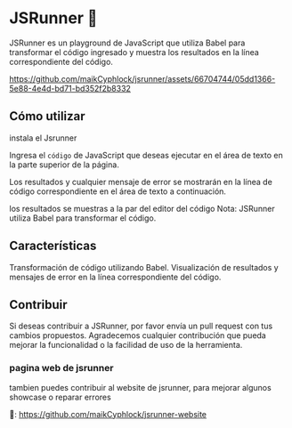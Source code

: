 # JSRunner 🏃
JSRunner es un playground de JavaScript que utiliza Babel para transformar el código ingresado y muestra los resultados en la línea correspondiente del código.


https://github.com/maikCyphlock/jsrunner/assets/66704744/05dd1366-5e88-4e4d-bd71-bd352f2b8332


## Cómo utilizar
instala el Jsrunner

Ingresa el `código` de JavaScript que deseas ejecutar en el área de texto en la parte superior de la página.

Los resultados y cualquier mensaje de error se mostrarán en la línea de código correspondiente en el área de texto a continuación.

los resultados se muestras a la par del editor del código 
Nota: JSRunner utiliza  Babel para transformar el código.

## Características
Transformación de código utilizando Babel.
Visualización de resultados y mensajes de error en la línea correspondiente del código.

## Contribuir
Si deseas contribuir a JSRunner, por favor envía un pull request con tus cambios propuestos. Agradecemos cualquier contribución que pueda mejorar la funcionalidad o la facilidad de uso de la herramienta.

### pagina web de jsrunner
tambien puedes contribuir al website de jsrunner, para mejorar algunos showcase o reparar errores

🔗: https://github.com/maikCyphlock/jsrunner-website
